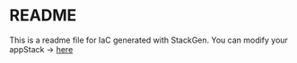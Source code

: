# README
This is a readme file for IaC generated with StackGen.
You can modify your appStack -> [here](http://main.dev.stackgen.com/appstacks/6b8f882b-2410-4d63-8683-3377baa921ad)
